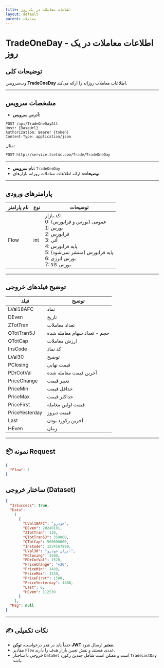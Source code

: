 ```yaml
---
title: اطلاعات معاملات در یک روز
layout: default
parent: معاملات
---
```


# TradeOneDay - اطلاعات معاملات در یک روز

## توضیحات کلی
وب‌سرویس **TradeOneDay** اطلاعات معاملات روزانه را ارائه می‌کند.

---

## مشخصات سرویس
- **آدرس سرویس:**  

```
POST /api/TradeOneDayAll
Host: {BaseUrl}
Authorization: Bearer {token}
Content-Type: application/json
```

مثال:
```
POST http://service.tsetmc.com/Trade/TradeOneDay
```

---
  
- **نام سرویس:** `TradeOneDay`
- **توضیحات:** ارائه اطلاعات معاملات روزانه بازارهای 

---

## پارامترهای ورودی

| نام پارامتر | نوع | توضیحات |
|-------------|------|---------|
| Flow        | int | کد بازار: <br>0: عمومی (بورس و فرابورس) <br>1: بورس <br>2: فرابورس <br>3: آتی <br>4: پایه فرابورس <br>5: پایه فرابورس (منتشر نمی‌شود) <br>6: بورس انرژی <br>7: بورس کالا |

---

## توضیح فیلدهای خروجی

| فیلد | توضیح |
|------|-------|
| LVal18AFC | نماد |
| DEven | تاریخ |
| ZTotTran | تعداد معاملات |
| QTotTran5J | حجم - تعداد سهام معامله شده |
| QTotCap | ارزش معاملات |
| InsCode | کد نماد |
| LVal30 | توضیح |
| PClosing | قیمت نهایی |
| PDrCotVal | آخرین قیمت معامله شده |
| PriceChange | تغییر قیمت |
| PriceMin | حداقل قیمت |
| PriceMax | حداکثر قیمت |
| PriceFirst | قیمت اولین معامله |
| PriceYesterday | قیمت دیروز |
| Last | آخرین رکورد بودن |
| HEven | زمان |

---

## 📦 نمونه Request 

```json
{
  "Flow": 1
}
```

## ساختار خروجی (Dataset)

```json
{
  "IsSuccess": true,
  "Data":
    [
      {
        "LVal18AFC": "خودرو",
        "DEven": 20240101,
        "ZTotTran": 120,
        "QTotTran5J": 350000,
        "QTotCap": 500000000,
        "InsCode": 1234567890,
        "LVal30": "ایران خودرو",
        "PClosing": 1500,
        "PDrCotVal": 1520,
        "PriceChange": "+20",
        "PriceMin": 1480,
        "PriceMax": 1530,
        "PriceFirst": 1500,
        "PriceYesterday": 1480,
        "Last": 0,
        "HEven": 112530
      }
    ],
  "Msg": null
}
```

---

## ✍️ نکات تکمیلی

- حتماً باید در هدر درخواست، **توکن JWT معتبر** ارسال شود.
- مقادیر `Flow` عددی هستند و نقش تعیین بازار هدف را دارند.
- خروجی با ساختار `DataSet` است و ممکن است شامل چندین رکورد `TradeLastDay` باشد.